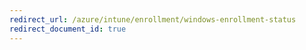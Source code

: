 ```yaml
---
redirect_url: /azure/intune/enrollment/windows-enrollment-status
redirect_document_id: true
---
```

